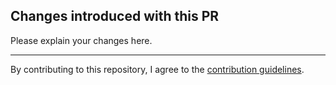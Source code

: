 ## Changes introduced with this PR

Please explain your changes here.

---
By contributing to this repository, I agree to the [contribution guidelines](https://github.com/ContainerSSH/community/blob/main/CONTRIBUTING.md).
